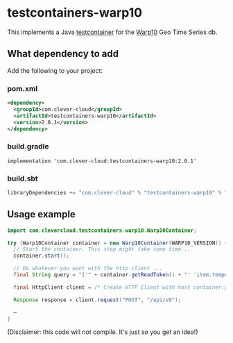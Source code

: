 # testcontainers-warp10

This implements a Java [testcontainer](https://www.testcontainers.org/) for the
[Warp10](https://www.warp10.io/) Geo Time Series db.

## What dependency to add

Add the following to your project:

### pom.xml

```xml
<dependency>
  <groupId>com.clever-cloud</groupId>
  <artifactId>testcontainers-warp10</artifactId>
  <version>2.0.1</version>
</dependency>
```

### build.gradle

```
implementation 'com.clever-cloud:testcontainers-warp10:2.0.1'
```

### build.sbt

```scala
libraryDependencies += "com.clever-cloud" % "testcontainers-warp10" % "2.0.1"
```

## Usage example

```java
import com.clevercloud.testcontainers.warp10.Warp10Container;

try (Warp10Container container = new Warp10Container(WARP10_VERSION)) {
  // Start the container. This step might take some time...
  container.start();

  // Do whatever you want with the http client ...
  final String query = "['" + container.getReadToken() + "' 'item.temperature' { 'city' 'nantes' } '2022-01-01' TOTIMESTAMP '2022-11-06' TOTIMESTAMP ] FETCH"

  final HttpClient client = /* Create HTTP Client with host container.getHTTPHostAddress() */

  Response response = client.request("POST", "/api/v0");

  ⋯
}
```

(Disclaimer: this code will not compile. It's just so you get an idea!)

